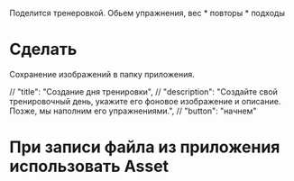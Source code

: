 Поделится тренеровкой.
Обьем упражнения, вес * повторы * подходы

# Сделать
Сохранение изображений в папку приложения.

// "title": "Создание дня тренировки",
// "description": "Создайте свой тренировочный день, укажите его фоновое изображение и описание. Позже, мы наполним его упражнениями.",
// "button": "начнем"


# При записи файла из приложения использовать Asset

